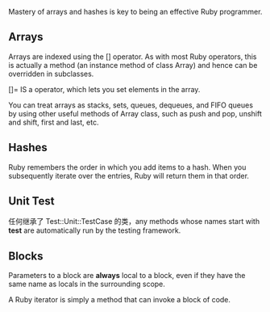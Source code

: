 Mastery of arrays and hashes is key to being an effective Ruby programmer.

## Arrays

Arrays are indexed using the [] operator. As with most Ruby operators, this is actually a method (an instance method of class Array) and hence can be overridden in subclasses.

[]= IS a operator, which lets you set elements in the array.

You can treat arrays as stacks, sets, queues, dequeues, and FIFO queues by using other useful methods of Array class, such as push and pop, unshift and shift, first and last, etc.

## Hashes

Ruby remembers the order in which you add items to a hash. When you subsequently iterate over the entries, Ruby will return them in that order.

## Unit Test

任何继承了 Test::Unit::TestCase 的类，any methods whose names start with **test** are automatically run by the testing framework.

## Blocks

Parameters to a block are **always** local to a block, even if they have the same name as locals in the surrounding scope.

A Ruby iterator is simply a method that can invoke a block of code.


